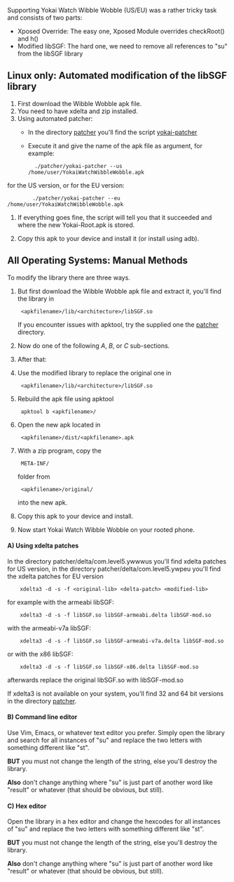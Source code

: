 Supporting Yokai Watch Wibble Wobble (US/EU) was a rather tricky task
and consists of two parts:

- Xposed Override: The easy one, Xposed Module overrides checkRoot() and h()
- Modified libSGF: The hard one, we need to remove all references to "su" from the libSGF library

## Linux only: Automated modification of the libSGF library

1. First download the Wibble Wobble apk file.
1. You need to have xdelta and zip installed.
1. Using automated patcher:
    - In the directory [patcher](patcher) you'll find the script [yokai-patcher](patcher/yokai-patcher)
    - Execute it and give the name of the apk file as argument, for example:

            ./patcher/yokai-patcher --us /home/user/YokaiWatchWibbleWobble.apk

for the US version, or for the EU version:

            ./patcher/yokai-patcher --eu /home/user/YokaiWatchWibbleWobble.apk

1. If everything goes fine, the script will tell you that it succeeded and where
the new Yokai-Root.apk is stored.

1. Copy this apk to your device and install it (or install using adb).

## All Operating Systems: Manual Methods

To modify the library there are three ways.

1. But first download the Wibble Wobble apk file and extract it,  you'll find the library in

        <apkfilename>/lib/<architecture>/libSGF.so

    If you encounter issues with apktool, try the supplied one the [patcher](patcher) directory.

1. Now do one of the following *A*, *B*, or *C* sub-sections.
1. After that:
1. Use the modified library to replace the original one in

        <apkfilename>/lib/<architecture>/libSGF.so

1. Rebuild the apk file using apktool

        apktool b <apkfilename>/

1. Open the new apk located in

        <apkfilename>/dist/<apkfilename>.apk

1. With a zip program, copy the

        META-INF/

    folder from

        <apkfilename>/original/

    into the new apk.

1. Copy this apk to your device and install.
1. Now start Yokai Watch Wibble Wobble on your rooted phone.


#### A) Using xdelta patches
In the directory patcher/delta/com.level5.ywwwus you'll find xdelta patches for US version,
in the directory patcher/delta/com.level5.ywpeu you'll find the xdelta patches for EU version

        xdelta3 -d -s -f <original-lib> <delta-patch> <modified-lib>

   for example with the armeabi libSGF:

        xdelta3 -d -s -f libSGF.so libSGF-armeabi.delta libSGF-mod.so

   with the armeabi-v7a libSGF:

        xdelta3 -d -s -f libSGF.so libSGF-armeabi-v7a.delta libSGF-mod.so

   or with the x86 libSGF:

        xdelta3 -d -s -f libSGF.so libSGF-x86.delta libSGF-mod.so

afterwards replace the original libSGF.so with libSGF-mod.so

If xdelta3 is not available on your system, you'll find 32 and 64 bit versions in
the directory [patcher](patcher).

#### B) Command line editor
Use Vim, Emacs, or whatever text editor you prefer. Simply open the library and
search for all instances of "su" and replace the two letters with something
different like "st".

**BUT** you must not change the length of the string, else you'll destroy the library.

**Also** don't change anything where "su" is just part of another word like "result"
or whatever (that should be obvious, but still).

#### C) Hex editor
Open the library in a hex editor and change the hexcodes for all instances of "su"
and replace the two letters with something different like "st".

**BUT** you must not change the length of the string, else you'll destroy the library.

**Also** don't change anything where "su" is just part of another word like "result"
or whatever (that should be obvious, but still).
